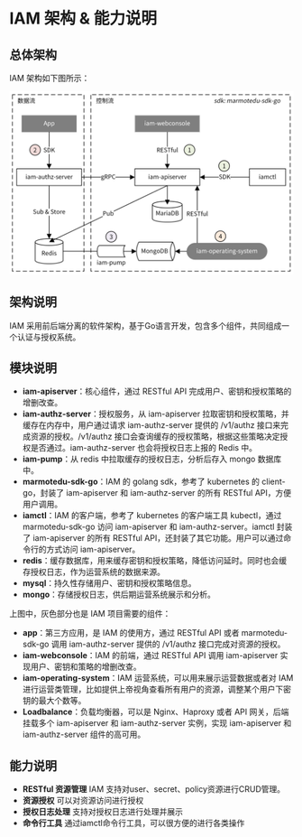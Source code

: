 #  IAM 架构 & 能力说明

## 总体架构

IAM 架构如下图所示：

![IAM架构](../../../images/IAM架构.png)

## 架构说明

IAM 采用前后端分离的软件架构，基于Go语言开发，包含多个组件，共同组成一个认证与授权系统。

## 模块说明

- **iam-apiserver**：核心组件，通过 RESTful API 完成用户、密钥和授权策略的增删改查。
- **iam-authz-server**：授权服务，从 iam-apiserver 拉取密钥和授权策略，并缓存在内存中，用户通过请求 iam-authz-server 提供的 /v1/authz 接口来完成资源的授权。/v1/authz 接口会查询缓存的授权策略，根据这些策略决定授权是否通过。iam-authz-server 也会将授权日志上报的 Redis 中。
- **iam-pump**：从 redis 中拉取缓存的授权日志，分析后存入 mongo 数据库中。
- **marmotedu-sdk-go**：IAM 的 golang sdk，参考了 kubernetes 的 client-go，封装了 iam-apiserver 和 iam-authz-server 的所有 RESTful API，方便用户调用。
- **iamctl**：IAM 的客户端，参考了 kubernetes 的客户端工具 kubectl，通过 marmotedu-sdk-go 访问 iam-apiserver 和 iam-authz-server。iamctl 封装了 iam-apiserver 的所有 RESTful API，还封装了其它功能。用户可以通过命令行的方式访问 iam-apiserver。
- **redis**：缓存数据库，用来缓存密钥和授权策略，降低访问延时。同时也会缓存授权日志，作为运营系统的数据来源。
- **mysql**：持久性存储用户、密钥和授权策略信息。
- **mongo**：存储授权日志，供后期运营系统展示和分析。

上图中，灰色部分也是 IAM 项目需要的组件：
- **app**：第三方应用，是 IAM 的使用方，通过 RESTful API 或者 marmotedu-sdk-go 调用 iam-authz-server 提供的 /v1/authz 接口完成对资源的授权。
- **iam-webconsole**：IAM 的前端，通过 RESTful API 调用 iam-apiserver 实现用户、密钥和策略的增删改查。
- **iam-operating-system**：IAM 运营系统，可以用来展示运营数据或者对 IAM 进行运营类管理，比如提供上帝视角查看所有用户的资源，调整某个用户下密钥的最大个数等。
- **Loadbalance**：负载均衡器，可以是 Nginx、Haproxy 或者 API 网关，后端挂载多个 iam-apiserver 和 iam-authz-server 实例，实现 iam-apiserver 和 iam-authz-server 组件的高可用。

## 能力说明

- **RESTful 资源管理** IAM 支持对user、secret、policy资源进行CRUD管理。
- **资源授权** 可以对资源访问进行授权
- **授权日志处理** 支持对授权日志进行处理并展示
- **命令行工具** 通过iamctl命令行工具，可以很方便的进行各类操作
